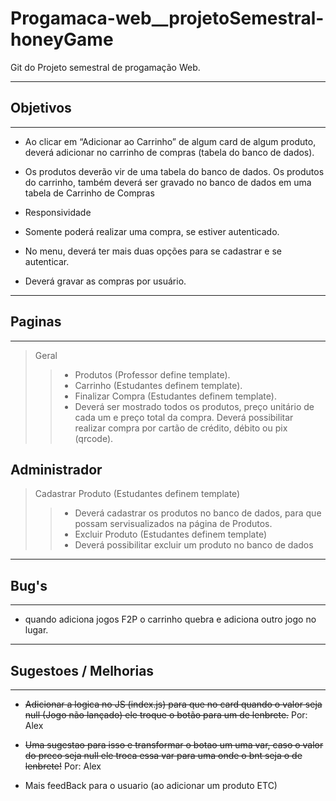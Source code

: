 # Progamaca-web__projetoSemestral-honeyGame

Git do Projeto semestral de progamação Web.

-------------------------------------------

## Objetivos

-------------------------------------------

- Ao clicar em “Adicionar ao Carrinho” de algum card de algum produto, deverá adicionar no carrinho de compras (tabela do banco de dados).

- Os produtos deverão vir de uma tabela do banco de  dados. Os produtos do carrinho, também deverá ser gravado no banco de dados em uma tabela de Carrinho de Compras

- Responsividade

- Somente poderá realizar uma compra, se estiver autenticado.

- No menu, deverá ter mais duas opções para se cadastrar e se autenticar.

- Deverá gravar as compras por usuário.

-------------------------------------------

## Paginas

-------------------------------------------

> Geral
>
>> - Produtos (Professor define template).
>> - Carrinho (Estudantes definem template).
>> - Finalizar Compra (Estudantes definem template).
>> - Deverá ser mostrado todos os produtos, preço unitário de cada um e preço total da compra. Deverá possibilitar realizar compra por cartão de crédito, débito ou pix (qrcode).

## Administrador

> Cadastrar Produto (Estudantes definem template)
>
>> - Deverá cadastrar os produtos no banco de dados, para que possam servisualizados na página de Produtos.
>> - Excluir Produto (Estudantes definem template)
>> - Deverá possibilitar excluir um produto no banco de dados

-------------------------------------------

## Bug's

-------------------------------------------

- quando adiciona jogos F2P o carrinho quebra e adiciona outro jogo no lugar.


-------------------------------------------

## Sugestoes / Melhorias

-------------------------------------------

- ~~Adicionar a logica no JS (index.js) para que no card quando o valor seja null (Jogo não lançado) ele troque o botão para um de lenbrete.~~ Por: Alex

- ~~Uma sugestao para isso e transformar o botao um uma var, caso o valor do preco seja null ele troca essa var para uma onde o bnt seja o de lenbrete!~~ Por: Alex

- Mais feedBack para o usuario (ao adicionar um produto ETC)